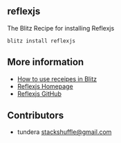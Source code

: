 ## reflexjs

The Blitz Recipe for installing Reflexjs
```
blitz install reflexjs
```

## More information

- [How to use receipes in Blitz](https://blitzjs.com/docs/using-recipes)
- [Reflexjs Homepage](https://reflexjs.org/)
- [Reflexjs GitHub](https://github.com/reflexjs/reflexjs)

## Contributors

- tundera <stackshuffle@gmail.com>

